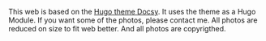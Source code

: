 This web is based on the [Hugo theme Docsy](https://github.com/google/docsy). It uses the theme as a Hugo Module.
If you want some of the photos, please contact me. All photos are reduced on size to fit web better. And all photos are copyrigthed.
